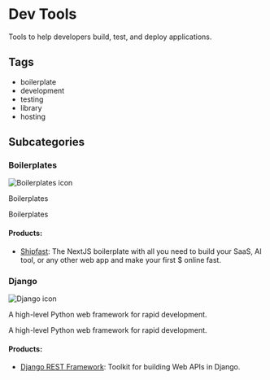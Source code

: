 # Dev Tools

Tools to help developers build, test, and deploy applications.

## Tags
- boilerplate
- development
- testing
- library
- hosting

## Subcategories
### Boilerplates
![Boilerplates icon](undefined)

Boilerplates

Boilerplates

#### Products:
- [Shipfast](https://shipfa.st/): The NextJS boilerplate with all you need to build your SaaS, AI tool, or any other web app and make your first $ online fast.

### Django
![Django icon](undefined)

A high-level Python web framework for rapid development.

A high-level Python web framework for rapid development.

#### Products:
- [Django REST Framework](https://www.django-rest-framework.org/): Toolkit for building Web APIs in Django.

